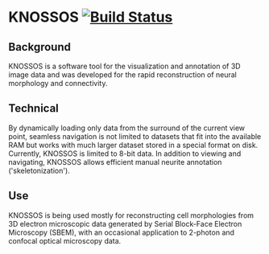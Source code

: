 # KNOSSOS [![Build Status](https://ci.appveyor.com/api/projects/status/qehrybs5vpvjou28?svg=true&pendingText=building&passingText=OK&failingText=not%20OK&branch=master)](https://ci.appveyor.com/project/knossos/knossos)

## Background
KNOSSOS is a software tool for the visualization and annotation of 3D image data and was developed for the rapid reconstruction of neural morphology and connectivity.

## Technical
By dynamically loading only data from the surround of the current view point, seamless navigation is not limited to datasets that fit into the available RAM but works with much larger dataset stored in a special format on disk. Currently, KNOSSOS is limited to 8-bit data. In addition to viewing and navigating, KNOSSOS allows efficient manual neurite annotation ('skeletonization').

## Use
KNOSSOS is being used mostly for reconstructing cell morphologies from 3D electron microscopic data generated by Serial Block-Face Electron Microscopy (SBEM), with an occasional application to 2-photon and confocal optical microscopy data.

